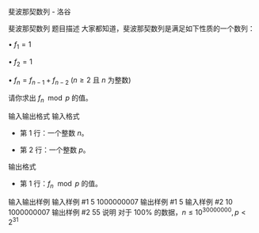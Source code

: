 



斐波那契数列 - 洛谷














斐波那契数列
题目描述
大家都知道，斐波那契数列是满足如下性质的一个数列：

• $f_1 = 1$

• $f_2 = 1$

• $f_n = f_{n-1} + f_{n-2}$ ($n \geq 2$ 且 $n$ 为整数)

请你求出 $f_n \mod p$ 的值。

输入输出格式
输入格式

- 第 1 行：一个整数 $n$。

- 第 2 行：一个整数 $p$。

输出格式

- 第 1 行：$f_n \mod p$ 的值。

输入输出样例
输入样例 #1
5
1000000007
输出样例 #1
5
输入样例 #2
10
1000000007
输出样例 #2
55
说明
对于 $100\%$ 的数据，$n \leq 10^{30000000}, p<2^{31}$







